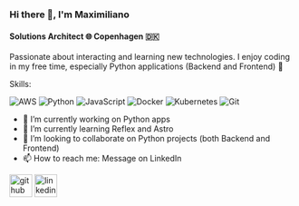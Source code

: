### Hi there 👋, I'm Maximiliano
#### Solutions Architect :globe_with_meridians: Copenhagen :denmark:
Passionate about interacting and learning new technologies. I enjoy coding in my free time, especially Python applications (Backend and Frontend) :rocket:

Skills:

![AWS](https://img.shields.io/badge/AWS-%23FF9900.svg?style=for-the-badge&logo=amazon-aws&logoColor=white) ![Python](https://img.shields.io/badge/python-3670A0?style=for-the-badge&logo=python&logoColor=ffdd54) ![JavaScript](https://img.shields.io/badge/javascript-%23323330.svg?style=for-the-badge&logo=javascript&logoColor=%23F7DF1E) ![Docker](https://img.shields.io/badge/docker-%230db7ed.svg?style=for-the-badge&logo=docker&logoColor=white) ![Kubernetes](https://img.shields.io/badge/kubernetes-%23326ce5.svg?style=for-the-badge&logo=kubernetes&logoColor=white) ![Git](https://img.shields.io/badge/git-%23F05033.svg?style=for-the-badge&logo=git&logoColor=white)

- 🔭 I’m currently working on Python apps 
- 🌱 I’m currently learning Reflex and Astro
- 👯 I’m looking to collaborate on Python projects (both Backend and Frontend)
- 📫 How to reach me: Message on LinkedIn




[<img src='https://cdn.jsdelivr.net/npm/simple-icons@3.0.1/icons/github.svg' alt='github' height='40'>](https://github.com/maximilianoschier)  [<img src='https://cdn.jsdelivr.net/npm/simple-icons@3.0.1/icons/linkedin.svg' alt='linkedin' height='40'>](https://www.linkedin.com/in/maximiliano-schier-bab4aa1a/)  

